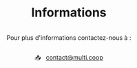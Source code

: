 <div></div>
<div
  class="mb-4"
  style="display: flex; justify-content: center;">
  <h1 class="has-text-centered">
    Informations
  </h1>
</div>

<div style="display: flex; justify-content: center;">
  <p>
    Pour plus d'informations contactez-nous à :
  </p>
</div>
<div style="display: flex; justify-content: center;">
  <p>
    📥 &nbsp; 
    <a href="mailto:contact@multi.coop">
      contact@multi.coop
    </a>
  </p>
</div>